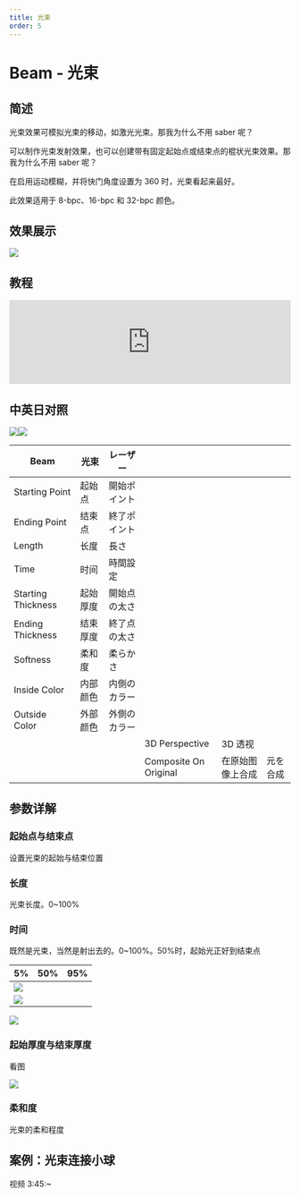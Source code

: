```yaml
---
title: 光束
order: 5
---
```


# Beam - 光束

## 简述

光束效果可模拟光束的移动，如激光光束。那我为什么不用 saber 呢？

可以制作光束发射效果，也可以创建带有固定起始点或结束点的棍状光束效果。那我为什么不用 saber 呢？

在启用运动模糊，并将快门角度设置为 360 时，光束看起来最好。

此效果适用于 8-bpc、16-bpc 和 32-bpc 颜色。

## 效果展示

![](https://cdn.yuelili.com/20211227214227.png)

## 教程

<iframe src="https://player.bilibili.com/player.html?bvid=BV1e34y1X7Vj&page=55&high_quality=1" width="100%" allowfullscreen="allowfullscreen" frameborder="0"></iframe>

## 中英日对照

![](https://mir.yuelili.com/user/AE/effects/AE-Effects-Generate-Beam.png)![](https://mir.yuelili.com/user/AE/effects/AE-Effects-Generate-Beam_cn.png)

| Beam               | 光束     | レーザー     |                       |                  |          |
| ------------------ | -------- | ------------ | --------------------- | ---------------- | -------- |
| Starting Point     | 起始点   | 開始ポイント |                       |                  |          |
| Ending Point       | 结束点   | 終了ポイント |                       |                  |          |
| Length             | 长度     | 長さ         |                       |                  |          |
| Time               | 时间     | 時間設定     |                       |                  |          |
| Starting Thickness | 起始厚度 | 開始点の太さ |                       |                  |          |
| Ending Thickness   | 结束厚度 | 終了点の太さ |                       |                  |          |
| Softness           | 柔和度   | 柔らかさ     |                       |                  |          |
| Inside Color       | 内部颜色 | 内側のカラー |                       |                  |          |
| Outside Color      | 外部颜色 | 外側のカラー |                       |                  |          |
|                    |          |              | 3D Perspective        | 3D 透视          |          |
|                    |          |              | Composite On Original | 在原始图像上合成 | 元を合成 |

## 参数详解

### 起始点与结束点

设置光束的起始与结束位置

### 长度

光束长度。0~100%

### 时间

既然是光束，当然是射出去的。0~100%。50%时，起始光正好到结束点

| 5%                                              | 50% | 95% |
| ----------------------------------------------- | --- | --- |
| ![](https://cdn.yuelili.com/20211227214528.png) |
| ![](https://cdn.yuelili.com/20211227214601.png) |

![](https://cdn.yuelili.com/20211227214620.png)

### 起始厚度与结束厚度

看图

![](https://cdn.yuelili.com/20211227214833.png)

### 柔和度

光束的柔和程度

## 案例：光束连接小球

视频 3:45:~
